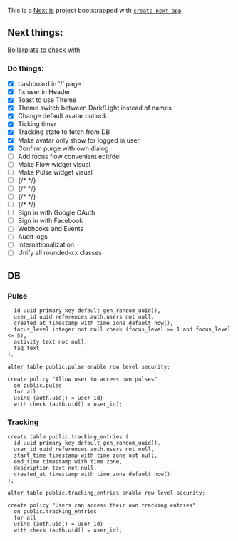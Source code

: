 This is a [Next.js](https://nextjs.org) project bootstrapped with [`create-next-app`](https://nextjs.org/docs/app/api-reference/cli/create-next-app).

## Next things:
[Boilerplate to check with](https://www.ory.sh/blog/enterprise-ready-saas-starter-kit)

### Do things:
- [x] dashboard in '/' page
- [x] fix user in Header
- [x] Toast to use Theme
- [x] Theme switch between Dark/Light instead of names
- [x] Change default avatar outlook
- [x] Ticking timer
- [x] Tracking state to fetch from DB
- [x] Make avatar only show for logged in user
- [x] Confirm purge with own dialog
- [ ] Add focus flow convenient edit/del
- [ ] Make Flow widget visual
- [ ] Make Pulse widget visual
- [ ] {/* <Modal /> */}
- [ ] {/* <AlertDialog /> */}
- [ ] {/* <ConfirmDialog /> */}
- [ ] {/* <PromptDialog /> */}
- [ ] Sign in with Google OAuth
- [ ] Sign in with Facebook 
- [ ] Webhooks and Events
- [ ] Audit logs
- [ ] Internationalization
- [ ] Unify all rounded-xx classes

## DB
### Pulse

```create table public.pulse (
  id uuid primary key default gen_random_uuid(),
  user_id uuid references auth.users not null,
  created_at timestamp with time zone default now(),
  focus_level integer not null check (focus_level >= 1 and focus_level <= 5),
  activity text not null,
  tag text
);

alter table public.pulse enable row level security;

create policy "Allow user to access own pulses"
  on public.pulse
  for all
  using (auth.uid() = user_id)
  with check (auth.uid() = user_id);

```

### Tracking
```
create table public.tracking_entries (
  id uuid primary key default gen_random_uuid(),
  user_id uuid references auth.users not null,
  start_time timestamp with time zone not null,
  end_time timestamp with time zone,
  description text not null,
  created_at timestamp with time zone default now()
);

alter table public.tracking_entries enable row level security;

create policy "Users can access their own tracking entries"
  on public.tracking_entries
  for all
  using (auth.uid() = user_id)
  with check (auth.uid() = user_id);

```